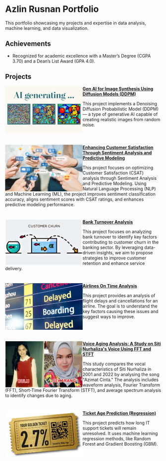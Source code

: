 # Azlin Rusnan Portfolio
This portfolio showcasing my projects and expertise in data analysis, machine learning, and data visualization.

## Achievements
- Recognized for academic excellence with a Master’s Degree (CGPA 3.70) and a Dean’s List Award (GPA 4.0).

## Projects

<img align="left" width="250" height="150" src="https://github.com/AzlinRusnan/Portfolio/blob/main/Images/3).jpeg"> **[Gen AI for Image Synthesis Using Diffusion Models (DDPM)](https://github.com/AzlinRusnan/Generative-Image-Synthesis-Using-Diffusion-Models)**

This project implements a Denoising Diffusion Probabilistic Model (DDPM) — a type of generative AI capable of creating realistic images from random noise.
<br clear="left"/>
#

<img align="left" width="250" height="150" src="https://github.com/AzlinRusnan/Portfolio/blob/main/Images/1).jpg"> **[Enhancing Customer Satisfaction Through Sentiment Analysis and Predictive Modeling](https://github.com/AzlinRusnan/Optimizing_CSAT_Through_Sentiment-Analysis_and_Predictive-Modeling/tree/main)**

This project focuses on optimizing Customer Satisfaction (CSAT) analysis through Sentiment Analysis and Predictive Modeling. Using Natural Language Processing (NLP) and Machine Learning (ML), the project improves sentiment classification accuracy, aligns sentiment scores with CSAT ratings, and enhances predictive modeling performance.



#

<img align="left" width="250" height="150" src="https://github.com/AzlinRusnan/Portfolio/blob/main/Images/2.jpeg"> **[Bank Turnover Analysis](https://github.com/AzlinRusnan/Bank_Turnover_Analysis)**

This project focuses on analyzing bank turnover to identify key factors contributing to customer churn in the banking sector. By leveraging data-driven insights, we aim to propose strategies to improve customer retention and enhance service delivery.

#

<img align="left" width="250" height="150" src="https://github.com/AzlinRusnan/Portfolio/blob/main/Images/iStock-498532108-916x517-1.jpg"> **[Airlines On Time Analysis](https://github.com/AzlinRusnan/Analysis_of_Airlines_On_Time_Performance)**

This project provides an analysis of flight delays and cancellations for an airline. The goal is to understand the key factors causing these issues and suggest ways to improve.

#

<br clear="left"/>

<img align="left" width="250" height="150" src="https://github.com/AzlinRusnan/Portfolio/blob/main/Images/Transformasi-Siti-Nurhaliza.jpg"> **[Voice Aging Analysis: A Study on Siti Nurhaliza's Voice Using FFT and STFT](https://github.com/AzlinRusnan/Voice_Aging_Analysis_Using_Forier-Transform_FFT_and_STFT)**

This study compares the vocal characteristics of Siti Nurhaliza in 2001 and 2022 by analysing the song "Azimat Cinta." The analysis includes waveform analysis, Fourier Transform (FFT), Short-Time Fourier Transform (STFT), and average spectrum analysis to identify changes due to aging.

#

<img align="left" width="250" height="150" src="https://github.com/AzlinRusnan/Portfolio/blob/main/Images/Meta-Age-Golden-Ticket-angle.jpg"> **[Ticket Age Prediction (Regression)](https://github.com/AzlinRusnan/Ticket_Age_Prediction_using_Regression)**

This project predicts how long IT support tickets will remain unresolved. It uses machine learning regression methods, like Random Forest and Gradient Boosting (GBM). 
